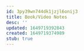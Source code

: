 ```yaml
---
id: 3py39wn744dk1jzjl6onij3
title: Book/Video Notes
desc: ''
updated: 1649719392843
created: 1649719374989
stub: true
---
```


